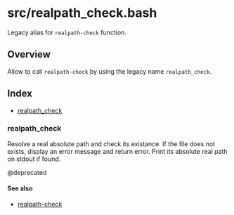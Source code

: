 # src/realpath_check.bash

Legacy alias for `realpath-check` function.

## Overview

Allow to call `realpath-check` by using the legacy name `realpath_check`.

## Index

* [realpath_check](#realpath_check)

### realpath_check

Resolve a real absolute path and check its existance.
If the file does not exists, display an error message and return error.
Print its absolute real path on stdout if found.

@deprecated

#### See also

* [realpath-check](./realpath-check.md#realpath-check)

